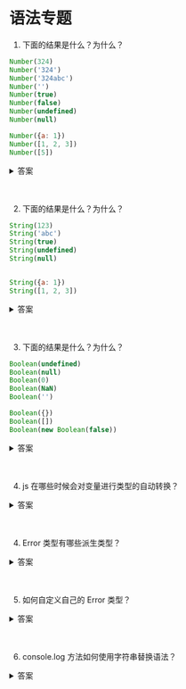 # 语法专题

1. 下面的结果是什么？为什么？

```js
Number(324)
Number('324')
Number('324abc')
Number('')
Number(true)
Number(false)
Number(undefined)
Number(null)

Number({a: 1})
Number([1, 2, 3])
Number([5])
```

<details>
<summary>答案</summary>

```js
// 数值：转换后还是原来的值
Number(324) // 324

// 字符串：如果可以被解析为数值，则转换为相应的数值
Number('324') // 324

// 字符串：如果不可以被解析为数值，返回 NaN
Number('324abc') // NaN

// 空字符串转为0
Number('') // 0

// 布尔值：true 转成 1，false 转成 0
Number(true) // 1
Number(false) // 0

// undefined：转成 NaN
Number(undefined) // NaN

// null：转成0
Number(null) // 0


Number({a: 1}) // NaN
Number([1, 2, 3]) // NaN
Number([5]) // 5
```

当参数是对象时，`Number`背后的转换规则比较复杂。<br>

第一步，调用对象自身的`valueOf`方法。如果返回原始类型的值，则直接对该值使用`Number`函数，不再进行后续步骤。<br>

第二步，如果`valueOf`方法返回的还是对象，则改为调用对象自身的`toString`方法。如果`toString`方法返回原始类型的值，则对该值使用`Number`函数，不再进行后续步骤。<br>

第三步，如果`toString`方法返回的是对象，就报错。
</details>
<br><br>

2. 下面的结果是什么？为什么？

```js
String(123)
String('abc')
String(true)
String(undefined)
String(null)


String({a: 1})
String([1, 2, 3])
```

<details>
<summary>答案</summary>

```js
String(123) // "123"
String('abc') // "abc"
String(true) // "true"
String(undefined) // "undefined"
String(null) // "null"


String({a: 1}) // "[object Object]"
String([1, 2, 3]) // "1,2,3"
```

`String`方法背后的转换规则，与`Number`方法基本相同，只是互换了`valueOf`方法和`toString`方法的执行顺序。<br>

第一步，先调用对象自身的`toString`方法。如果返回原始类型的值，则对该值使用`String`函数，不再进行以下步骤。<br>

第二步，如果`toString`方法返回的是对象，再调用原对象的`valueOf`方法。如果`valueOf`方法返回原始类型的值，则对该值使用`String`函数，不再进行以下步骤。

第三步，如果`valueOf`方法返回的是对象，就报错。
</details>
<br><br>

3. 下面的结果是什么？为什么？

```js
Boolean(undefined)
Boolean(null)
Boolean(0)
Boolean(NaN)
Boolean('')

Boolean({})
Boolean([])
Boolean(new Boolean(false))
```

<details>
<summary>答案</summary>

```js
Boolean(undefined) // false
Boolean(null) // false
Boolean(0) // false
Boolean(NaN) // false
Boolean('') // false

Boolean({}) // true
Boolean([]) // true
Boolean(new Boolean(false)) // true
```

除了以下五个值的转换结果为`false`，其他的值全部为`true`。

* undefined
* null
* 0（包含-0和+0）
* NaN
* ''（空字符串）
</details>
<br><br>

4. js 在哪些时候会对变量进行类型的自动转换？

<details>
<summary>答案</summary>

1. 转换成布尔值的情况：

```js
if () {} //if 语句的条件中
expression ? true : false //三目运算符的条件
!! expression //两个取反运算符
```
2. 转换成字符串的情况：

```js
'5' + 1 //加法运算符，当有一个值是字符串，另一个值是非字符串时
```

3. 转换成数值的情况：

```js
'5' - '2' // 3
'5' * '2' // 10
true - 1  // 0
false - 1 // -1
'1' - 1   // 0
'5' * []    // 0
false / '5' // 0
'abc' - 1   // NaN
null + 1 // 1
undefined + 1 // NaN
//除了加法运算符（+）有可能把运算子转为字符串，其他运算符都会把运算子自动转成数值

+'abc' // NaN
-'abc' // NaN
+true // 1
-false // 0
//一元运算符也会把运算子转成数值。
```
</details>
<br><br>

4. Error 类型有哪些派生类型？

<details>
<summary>答案</summary>


* `SyntaxError` 解析代码时发生的语法错误

```js
// 变量名错误
var 1a;
// Uncaught SyntaxError: Invalid or unexpected token

// 缺少括号
console.log 'hello');
// Uncaught SyntaxError: Unexpected string
```

* `ReferenceError` 引用一个不存在的变量时发生的错误

```js
// 使用一个不存在的变量
unknownVariable
// Uncaught ReferenceError: unknownVariable is not defined
// 等号左侧不是变量
console.log() = 1
// Uncaught ReferenceError: Invalid left-hand side in assignment
```

* `RangeError` 一个值超出有效范围时发生的错误

```js
// 数组长度不得为负数
new Array(-1)
// Uncaught RangeError: Invalid array length
```

* `TypeError` 变量或参数不是预期类型时发生的错误

```js
new 123
// Uncaught TypeError: number is not a func

var obj = {};
obj.unknownMethod()
// Uncaught TypeError: obj.unknownMethod is not a function
```

* `URIError` URI 相关函数的参数不正确时抛出的错误。主要涉及 `encodeURI()`、`decodeURI()`、`encodeURIComponent()`、`decodeURIComponent()`、`escape()` 和 `unescape()` 这六个函数

```js
decodeURI('%2')
// URIError: URI malformed
```

* `EvalError` eval函数没有被正确执行时，会抛出EvalError错误。该错误类型已经不再使用了，只是为了保证与以前代码兼容，才继续保留。
</details>
<br><br>

5. 如何自定义自己的 Error 类型？

<details>
<summary>答案</summary>

```js
function UserError(message) {
  this.message = message || '默认信息';
  this.name = 'UserError';
}

UserError.prototype = new Error();
UserError.prototype.constructor = UserError;

new UserError('这是自定义的错误！');
```
</details>
<br><br>

6. console.log 方法如何使用字符串替换语法？


<details>
<summary>答案</summary>

* %s 字符串
* %d 整数
* %i 整数
* %f 浮点数
* %o 对象的链接
* %c CSS 格式字符串

```js
console.log(' %s + %s = %s', 1, 1, 2)
//  1 + 1 = 2

var number = 11 * 9;
var color = 'red';
console.log('%d %s balloons', number, color);
// 99 red balloons

```
</details>
<br><br>